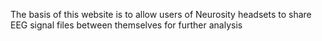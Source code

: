 The basis of this website is to allow users of Neurosity headsets to share EEG signal files between themselves for further analysis
